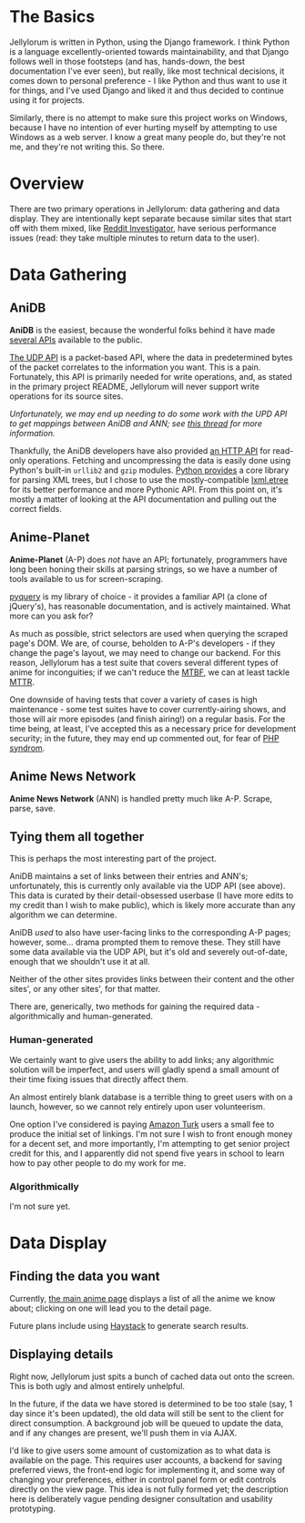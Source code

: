 # The Basics #

Jellylorum is written in Python, using the Django framework.  I think Python is
a language excellently-oriented towards maintainability, and that Django
follows well in those footsteps (and has, hands-down, the best documentation
I've ever seen), but really, like most technical decisions, it comes down to
personal preference - I like Python and thus want to use it for things, and
I've used Django and liked it and thus decided to continue using it for
projects.

Similarly, there is no attempt to make sure this project works on Windows,
because I have no intention of ever hurting myself by attempting to use Windows
as a web server.  I know a great many people do, but they're not me, and
they're not writing this.  So there.

# Overview #

There are two primary operations in Jellylorum: data gathering and data
display.  They are intentionally kept separate because similar sites that start
off with them mixed, like [Reddit Investigator], have serious performance issues
(read: they take multiple minutes to return data to the user).

[Reddit Investigator]: http://www.redditinvestigator.com/

# Data Gathering #

## AniDB ##

**AniDB** is the easiest, because the wonderful folks behind it have made
[several APIs] available to the public.

[The UDP API] is a packet-based API, where the data in predetermined bytes of
the packet correlates to the information you want.  This is a pain.
Fortunately, this API is primarily needed for write operations, and, as stated
in the primary project README, Jellylorum will never support write operations
for its source sites.

*Unfortunately, we may end up needing to do some work with the UPD API to get
mappings between AniDB and ANN; see [this thread] for more information.*

Thankfully, the AniDB developers have also provided [an HTTP API] for read-only
operations.  Fetching and uncompressing the data is easily done using Python's
built-in `urllib2` and `gzip` modules.  [Python provides][etree] a core library
for parsing XML trees, but I chose to use the mostly-compatible [lxml.etree]
for its better performance and more Pythonic API.  From this point on, it's
mostly a matter of looking at the API documentation and pulling out the correct
fields.

[several APIs]: http://wiki.anidb.info/w/API
[The UDP API]: http://wiki.anidb.info/w/UDP_API_Definition
[this thread]: http://anidb.net/perl-bin/animedb.pl?show=cmt&id=45254
[an HTTP API]: http://wiki.anidb.info/w/HTTP_API_Definition
[etree]: http://docs.python.org/2/library/xml.etree.elementtree.html
[lxml.etree]: http://lxml.de/tutorial.html

## Anime-Planet ##

**Anime-Planet** (A-P) does *not* have an API; fortunately, programmers have
long been honing their skills at parsing strings, so we have a number of tools
available to us for screen-scraping.

[pyquery] is my library of choice - it provides a familiar API (a clone of
jQuery's), has reasonable documentation, and is actively maintained.  What more
can you ask for?

As much as possible, strict selectors are used when querying the scraped page's
DOM.  We are, of course, beholden to A-P's developers - if they change the
page's layout, we may need to change our backend.  For this reason, Jellylorum
has a test suite that covers several different types of anime for inconguities;
if we can't reduce the [MTBF], we can at least tackle [MTTR].

One downside of having tests that cover a variety of cases is high maintenance -
some test suites have to cover currently-airing shows, and those will air more
episodes (and finish airing!) on a regular basis.  For the time being, at least,
I've accepted this as a necessary price for development security; in the future,
they may end up commented out, for fear of [PHP syndrom].

[pyquery]: https://pypi.python.org/pypi/pyquery
[MTBF]: http://en.wikipedia.org/wiki/MTBF
[MTTR]: https://en.wikipedia.org/wiki/Mean_time_to_recovery
[PHP syndrom]: http://gcov.php.net/viewer.php?version=PHP_5_4&func=tests

## Anime News Network ##

**Anime News Network** (ANN) is handled pretty much like A-P.  Scrape, parse,
save.

## Tying them all together ##

This is perhaps the most interesting part of the project.

AniDB maintains a set of links between their entries and ANN's; unfortunately,
this is currently only available via the UDP API (see above).  This data is
curated by their detail-obsessed userbase (I have more edits to my credit than
I wish to make public), which is likely more accurate than any algorithm we
can determine.

AniDB *used* to also have user-facing links to the corresponding A-P pages; however, some... drama prompted them to remove these.  They still have some data available via the UDP API, but it's old and severely out-of-date, enough that we shouldn't use it at all.

Neither of the other sites provides links between their content and the other sites', or any other sites', for that matter.

There are, generically, two methods for gaining the required data - algorithmically  and human-generated.

### Human-generated ###

We certainly want to give users the ability to add links; any algorithmic solution will be imperfect, and users will gladly spend a small amount of their time fixing issues that directly affect them.

An almost entirely blank database is a terrible thing to greet users with on a launch, however, so we cannot rely entirely upon user volunteerism.

One option I've considered is paying [Amazon Turk] users a small fee to produce the initial set of linkings.  I'm not sure I wish to front enough money for a decent set, and more importantly, I'm attempting to get senior project credit for this, and I apparently did not spend five years in school to learn how to pay other people to do my work for me.

[Amazon Turk]: https://www.mturk.com/mturk/welcome

### Algorithmically ###

I'm not sure yet.

# Data Display #

## Finding the data you want ##

Currently, [the main anime page] displays a list of all the anime we know about;
clicking on one will lead you to the detail page.

Future plans include using [Haystack] to generate search results.

[the main anime page]: http://ani.pe/dia/anime/
[Haystack]: http://haystacksearch.org/

## Displaying details ##

Right now, Jellylorum just spits a bunch of cached data out onto the screen.
This is both ugly and almost entirely unhelpful.

In the future, if the data we have stored is determined to be too stale (say, 1 day
since it's been updated), the old data will still be sent to the client for direct
consumption.  A background job will be queued to update the data, and if any changes
are present, we'll push them in via AJAX.

I'd like to give users some amount of customization as to what data is available on
the page.  This requires user accounts, a backend for saving preferred views, the
front-end logic for implementing it, and some way of changing your preferences,
either in control panel form or edit controls directly on the view page.  This idea
is not fully formed yet; the description here is deliberately vague pending designer
consultation and usability prototyping.
